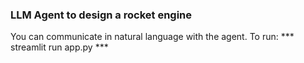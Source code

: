 ### LLM Agent to design a rocket engine 

You can communicate in natural language with the agent. To run: *** streamlit run app.py ***
